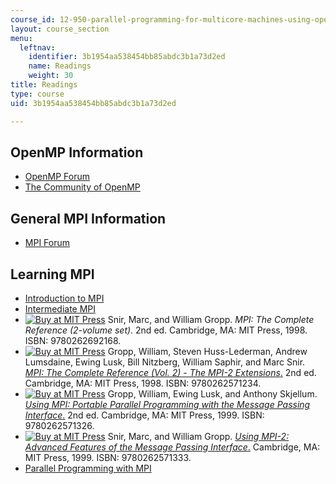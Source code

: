 ```yaml
---
course_id: 12-950-parallel-programming-for-multicore-machines-using-openmp-and-mpi-january-iap-2010
layout: course_section
menu:
  leftnav:
    identifier: 3b1954aa538454bb85abdc3b1a73d2ed
    name: Readings
    weight: 30
title: Readings
type: course
uid: 3b1954aa538454bb85abdc3b1a73d2ed

---
```


OpenMP Information
------------------

*   [OpenMP Forum](http://www.openmp.org/)
*   [The Community of OpenMP](http://www.compunity.org/)

General MPI Information
-----------------------

*   [MPI Forum](http://www.mpi-forum.org/)

Learning MPI
------------

*   [Introduction to MPI](http://www.citutor.org/login.php?course=21)
*   [Intermediate MPI](http://www.citutor.org/login.php?course=25)
*   [![Buy at MIT Press](/images/mp_logo.gif)](https://mitpress.mit.edu/9780262692168) Snir, Marc, and William Gropp. _MPI: The Complete Reference (2-volume set)_. 2nd ed. Cambridge, MA: MIT Press, 1998. ISBN: 9780262692168.
*   [![Buy at MIT Press](/images/mp_logo.gif)](https://mitpress.mit.edu/9780262571234) Gropp, William, Steven Huss-Lederman, Andrew Lumsdaine, Ewing Lusk, Bill Nitzberg, William Saphir, and Marc Snir. [_MPI: The Complete Reference (Vol. 2) - The MPI-2 Extensions_.](https://mitpress.mit.edu/9780262571234) 2nd ed. Cambridge, MA: MIT Press, 1998. ISBN: 9780262571234.
*   [![Buy at MIT Press](/images/mp_logo.gif)](https://mitpress.mit.edu/9780262571326) Gropp, William, Ewing Lusk, and Anthony Skjellum. [_Using MPI: Portable Parallel Programming with the Message Passing Interface_.](https://mitpress.mit.edu/9780262571326) 2nd ed. Cambridge, MA: MIT Press, 1999. ISBN: 9780262571326.
*   [![Buy at MIT Press](/images/mp_logo.gif)](https://mitpress.mit.edu/9780262571333) Snir, Marc, and William Gropp. [_Using MPI-2: Advanced Features of the Message Passing Interface_.](https://mitpress.mit.edu/9780262571333) Cambridge, MA: MIT Press, 1999. ISBN: 9780262571333.
*   [Parallel Programming with MPI](http://www.cs.usfca.edu/~peter/ppmpi/)
